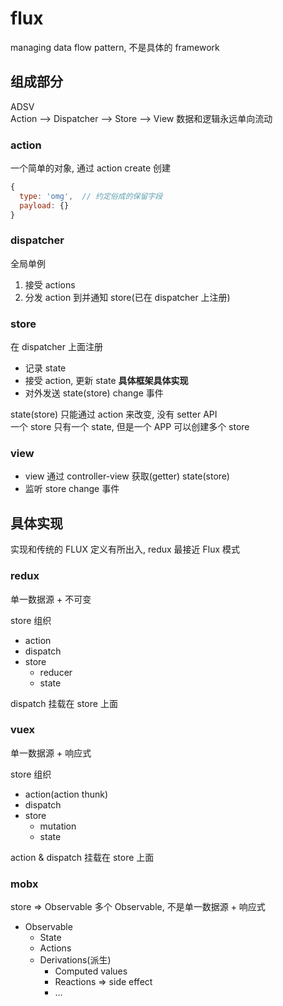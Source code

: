 # flux

managing data flow pattern, 不是具体的 framework

## 组成部分

ADSV  
Action --> Dispatcher --> Store --> View
数据和逻辑永远单向流动

### action

一个简单的对象, 通过 action create 创建

```js
{
  type: 'omg',  // 约定俗成的保留字段
  payload: {}
}
```

### dispatcher

全局单例

1. 接受 actions
2. 分发 action 到并通知 store(已在 dispatcher 上注册)

### store

在 dispatcher 上面注册

- 记录 state
- 接受 action, 更新 state **具体框架具体实现**
- 对外发送 state(store) change 事件

state(store) 只能通过 action 来改变, 没有 setter API  
一个 store 只有一个 state, 但是一个 APP 可以创建多个 store

### view

- view 通过 controller-view 获取(getter) state(store)
- 监听 store change 事件

## 具体实现

实现和传统的 FLUX 定义有所出入, redux 最接近 Flux 模式

### redux

单一数据源 + 不可变

store 组织

- action
- dispatch
- store
  - reducer 
  - state

dispatch 挂载在 store 上面

### vuex

单一数据源 + 响应式

store 组织

- action(action thunk)
- dispatch
- store 
  - mutation
  - state

action & dispatch 挂载在 store 上面

### mobx

store => Observable
多个 Observable, 不是单一数据源 + 响应式

- Observable
  - State
  - Actions
  - Derivations(派生)
    - Computed values
    - Reactions => side effect
    - ...
